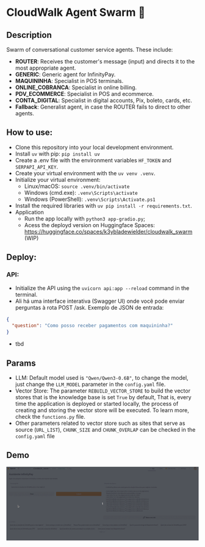 # CloudWalk Agent Swarm 🐝

## Description
Swarm of conversational customer service agents. These include:
- **ROUTER**: Receives the customer's message (input) and directs it to the most appropriate agent.
- **GENERIC**: Generic agent for InfinityPay.
- **MAQUININHA**: Specialist in POS terminals.
- **ONLINE_COBRANCA**: Specialist in online billing.
- **PDV_ECOMMERCE**: Specialist in POS and ecommerce.
- **CONTA_DIGITAL**: Specialist in digital accounts, Pix, boleto, cards, etc.
- **Fallback**: Generalist agent, in case the ROUTER fails to direct to other agents.

## How to use:
- Clone this repository into your local development environment.
- Install ``uv`` with pip: ``pip install uv``
- Create a .env file with the environment variables ``HF_TOKEN`` and ``SERPAPI_API_KEY``.
- Create your virtual environment with the ``uv venv .venv``.
- Initialize your virtual environment:
  - Linux/macOS: ``source .venv/bin/activate``
  - Windows (cmd.exe): ``.venv\Scripts\activate``
  - Windows (PowerShell): ``.venv\Scripts\Activate.ps1``
- Install the required libraries with ``uv pip install -r requirements.txt``.
- Application
  - Run the app locally with ``python3 app-gradio.py``;
  - Acess the deployd version on Huggingface Spaces: https://huggingface.co/spaces/k3ybladewielder/cloudwalk_swarm (WIP)

## Deploy:
### API:
- Initialize the API using the ``uvicorn api:app --reload`` command in the terminal.
- Ali há uma interface interativa (Swagger UI) onde você pode enviar perguntas à rota POST /ask. Exemplo de JSON de entrada:

```json
{
  "question": "Como posso receber pagamentos com maquininha?"
}

```

- tbd

## Params
- LLM: Default model used is ``"Qwen/Qwen3-0.6B"``, to change the model, just change the ```LLM_MODEL``` parameter in the ```config.yaml``` file.
- Vector Store: The parameter ``REBUILD_VECTOR_STORE`` to build the vector stores that is the knowledge base is set ``True`` by default, That is, every time the application is deployed or started locally, the process of creating and storing the vector store will be executed. To learn more, check the ``functions.py`` file.
- Other parameters related to vector store such as sites that serve as source (``URL_LIST``), ``CHUNK_SIZE`` and ``CHUNK_OVERLAP`` can be checked in the ``config.yaml`` file

## Demo
<img src="demo.gif"> 
